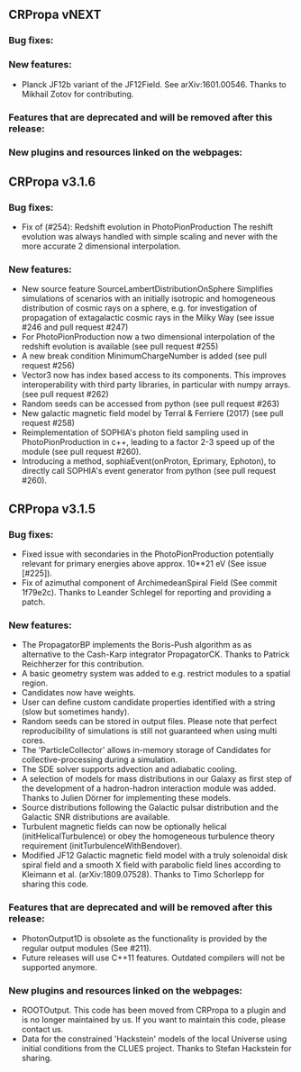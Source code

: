 ## CRPropa vNEXT

### Bug fixes:

### New features:

* Planck JF12b variant of the JF12Field. See arXiv:1601.00546. Thanks to
	Mikhail Zotov for contributing.

### Features that are deprecated and will be removed after this release:

### New plugins and resources linked on the webpages:

## CRPropa v3.1.6

### Bug fixes:

* Fix of (#254): Redshift evolution in PhotoPionProduction
  The reshift evolution was always handled with simple scaling and never with
  the more accurate 2 dimensional interpolation.

### New features:

* New source feature SourceLambertDistributionOnSphere
  Simplifies simulations of scenarios with an initially isotropic and homogeneous
  distribution of cosmic rays on a sphere, e.g. for investigation of propagation
  of extagalactic cosmic rays in the Milky Way  (see issue #246 and pull
  request #247)
* For PhotoPionProduction now a two dimensional interpolation of the redshift
  evolution is available (see pull request  #255)
* A new break condition MinimumChargeNumber is added (see pull request #256)
* Vector3 now has index based access to its components. This improves
  interoperability with third party libraries, in particular with numpy arrays.
  (see pull request #262)
* Random seeds can be accessed from python (see pull request #263)
* New galactic magnetic field model by Terral & Ferriere (2017) (see pull request #258)
* Reimplementation of SOPHIA's photon field sampling used in
PhotoPionProduction in c++, leading to a factor 2-3 speed up of the
module (see pull request #260).
* Introducing a method, sophiaEvent(onProton, Eprimary, Ephoton), to
directly call SOPHIA's event generator from python (see pull request #260).


## CRPropa v3.1.5

### Bug fixes:
 * Fixed issue with secondaries in the PhotoPionProduction potentially relevant
   for primary energies above approx. 10**21 eV (See issue [#225]).
 * Fix of azimuthal component of ArchimedeanSpiral Field (See commit 1f79e2c).
   Thanks to Leander Schlegel for reporting and providing a patch.

### New features:
 * The PropagatorBP implements the Boris-Push algorithm as as alternative to
   the Cash-Karp integrator PropagatorCK. Thanks to Patrick Reichherzer for
   this contribution.
 * A basic geometry system was added to e.g. restrict modules to a spatial region.
 * Candidates now have weights.
 * User can define custom candidate properties identified with a string (slow but sometimes handy).
 * Random seeds can be stored in output files. Please note that perfect
   reproducibility of simulations is still not guaranteed when using multi
   cores.
 * The 'ParticleCollector' allows in-memory storage of Candidates for
   collective-processing during a simulation.
 * The SDE solver supports advection and adiabatic cooling.
 * A selection of models for mass distributions in our Galaxy as first step of
   the development of a hadron-hadron interaction module was added.
   Thanks to Julien Dörner for implementing these models.
 * Source distributions following the Galactic pulsar distribution and the
   Galactic SNR distributions are available.
 * Turbulent magnetic fields can now be optionally helical
   (initHelicalTurbulence) or obey the homogeneous turbulence theory
   requirement (initTurbulenceWithBendover).
 * Modified JF12 Galactic magnetic field model with a truly solenoidal disk
   spiral field and a smooth X field with parabolic field lines according to
   Kleimann et al. (arXiv:1809.07528). Thanks to Timo Schorlepp for sharing
   this code.

### Features that are deprecated and will be removed after this release:
 * PhotonOutput1D is obsolete as the functionality is provided by the regular
   output modules (See #211).
 * Future releases will use C++11 features. Outdated compilers will not be
   supported anymore.

### New plugins and resources linked on the webpages:
 * ROOTOutput. This code has been moved from CRPropa to a plugin and is no
   longer maintained by us. If you want to maintain this code, please contact
   us.
 * Data for the constrained 'Hackstein' models of the local Universe using
   initial conditions from the CLUES project. Thanks to Stefan Hackstein for
   sharing.

